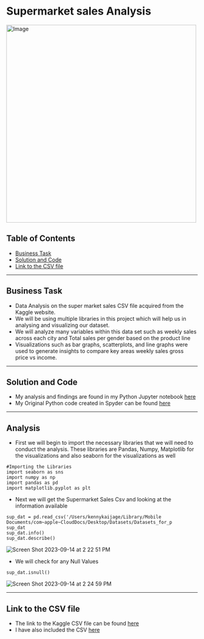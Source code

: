 # Supermarket sales Analysis

<img src="https://github.com/KennethManzi1/Data-Analysis-projects/assets/120513764/ed12d855-b1ac-40dc-840f-410349c48d91" alt="Image" width="500" height="520">


## Table of Contents
- [Business Task](#business-task)
- [Solution and Code](#Solution-and-Code)
- [Link to the CSV file](#Link-to-the-CSV-file)

***

## Business Task
- Data Analysis on the super market sales CSV file acquired from the Kaggle website.
- We will be using multiple libraries in this project which will help us in analysing and visualizing our dataset.
- We will analyze many variables within this data set such as weekly sales across each city and Total sales per gender based on the product line
- Visualizations such as bar graphs, scatterplots, and line graphs were used to generate insights to compare key areas weekly sales gross price vs income.

***

## Solution and Code

- My analysis and findings are found in my Python Jupyter notebook [here](https://github.com/KennethManzi1/Data-Analysis-projects/blob/main/Supermarket_data%20Analysis/Kaggle%20Super%20Market%20Analysis.ipynb)
- My Original Python code created in Spyder can be found [here](https://github.com/KennethManzi1/Data-Analysis-projects/blob/main/Supermarket_data%20Analysis/Supermarketanalysis.py)


***

## Analysis 

- First we will begin to import the necessary libraries that we will need to conduct the analysis. These libraries are Pandas, Numpy, Matplotlib for the visualizations and also seaborn for the visualizations as well

```
#Importing the Libraries
import seaborn as sns
import numpy as np
import pandas as pd
import matplotlib.pyplot as plt
```
  
- Next we will get the Supermarket Sales Csv and looking at the information available
```
sup_dat = pd.read_csv('/Users/kennykaijage/Library/Mobile Documents/com~apple~CloudDocs/Desktop/Datasets/Datasets_for_p
sup_dat
sup_dat.info()
sup_dat.describe()
```
![Screen Shot 2023-09-14 at 2 22 51 PM](https://github.com/KennethManzi1/Data-Analysis-projects/assets/120513764/32d8a1d2-dbd2-4b30-a674-adc3ef9721b6)



- We will check for any Null Values
```
sup_dat.isnull()
```
![Screen Shot 2023-09-14 at 2 24 59 PM](https://github.com/KennethManzi1/Data-Analysis-projects/assets/120513764/13acbea5-2a9a-4e75-bc88-9860f6e3169d)



***

## Link to the CSV file
- The link to the Kaggle CSV file can be found [here](https://www.kaggle.com/datasets/aungpyaeap/supermarket-sales/code)
- I have also included the CSV [here](https://github.com/KennethManzi1/Data-Analysis-projects/blob/main/Supermarket_data%20Analysis/supermarketsales.csv)





